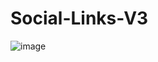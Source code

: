 ﻿# Social-Links-V3
![image](https://github.com/user-attachments/assets/85ede603-b6be-4561-ba9a-c5f9f276735f)

